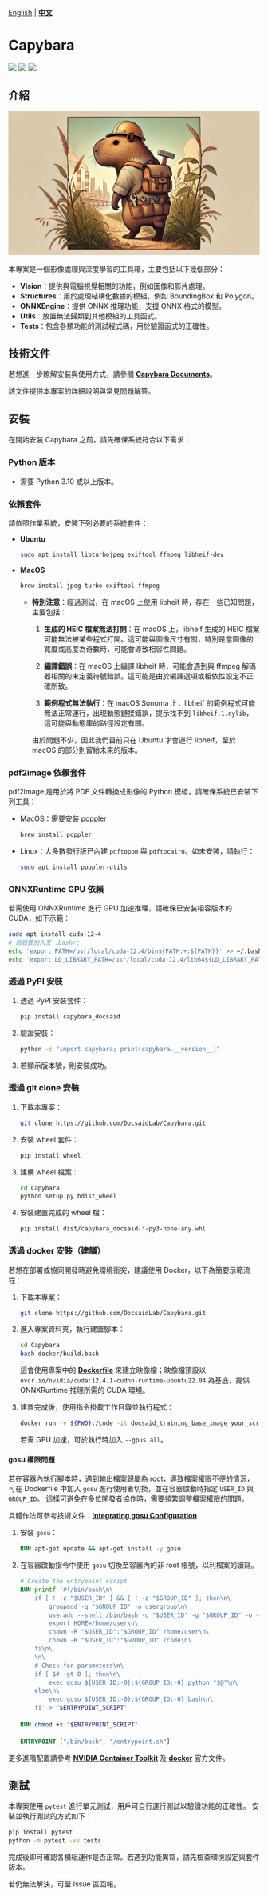 [English](./README.md) | **[中文](./README_tw.md)**

# Capybara

<p align="left">
    <a href="./LICENSE"><img src="https://img.shields.io/badge/license-Apache%202-dfd.svg"></a>
    <a href="https://github.com/DocsaidLab/Capybara/releases"><img src="https://img.shields.io/github/v/release/DocsaidLab/Capybara?color=ffa"></a>
    <a href=""><img src="https://img.shields.io/badge/python-3.10+-aff.svg"></a>
</p>

## 介紹

![title](https://raw.githubusercontent.com/DocsaidLab/Capybara/refs/heads/main/docs/title.webp)

本專案是一個影像處理與深度學習的工具箱，主要包括以下幾個部分：

- **Vision**：提供與電腦視覺相關的功能，例如圖像和影片處理。
- **Structures**：用於處理結構化數據的模組，例如 BoundingBox 和 Polygon。
- **ONNXEngine**：提供 ONNX 推理功能，支援 ONNX 格式的模型。
- **Utils**：放置無法歸類到其他模組的工具函式。
- **Tests**：包含各類功能的測試程式碼，用於驗證函式的正確性。

## 技術文件

若想進一步瞭解安裝與使用方式，請參閱 [**Capybara Documents**](https://docsaid.org/docs/capybara)。

該文件提供本專案的詳細說明與常見問題解答。

## 安裝

在開始安裝 Capybara 之前，請先確保系統符合以下需求：

### Python 版本

- 需要 Python 3.10 或以上版本。

### 依賴套件

請依照作業系統，安裝下列必要的系統套件：

- **Ubuntu**

  ```bash
  sudo apt install libturbojpeg exiftool ffmpeg libheif-dev
  ```

- **MacOS**

  ```bash
  brew install jpeg-turbo exiftool ffmpeg
  ```

  - **特別注意**：經過測試，在 macOS 上使用 libheif 時，存在一些已知問題，主要包括：

    1. **生成的 HEIC 檔案無法打開**：在 macOS 上，libheif 生成的 HEIC 檔案可能無法被某些程式打開。這可能與圖像尺寸有關，特別是當圖像的寬度或高度為奇數時，可能會導致相容性問題。

    2. **編譯錯誤**：在 macOS 上編譯 libheif 時，可能會遇到與 ffmpeg 解碼器相關的未定義符號錯誤。這可能是由於編譯選項或相依性設定不正確所致。

    3. **範例程式無法執行**：在 macOS Sonoma 上，libheif 的範例程式可能無法正常運行，出現動態鏈接錯誤，提示找不到 `libheif.1.dylib`，這可能與動態庫的路徑設定有關。

    由於問題不少，因此我們目前只在 Ubuntu 才會運行 libheif，至於 macOS 的部分則留給未來的版本。

### pdf2image 依賴套件

pdf2image 是用於將 PDF 文件轉換成影像的 Python 模組，請確保系統已安裝下列工具：

- MacOS：需要安裝 poppler

  ```bash
  brew install poppler
  ```

- Linux：大多數發行版已內建 `pdftoppm` 與 `pdftocairo`。如未安裝，請執行：

  ```bash
  sudo apt install poppler-utils
  ```

### ONNXRuntime GPU 依賴

若需使用 ONNXRuntime 進行 GPU 加速推理，請確保已安裝相容版本的 CUDA，如下示範：

```bash
sudo apt install cuda-12-4
# 假設要加入至 .bashrc
echo 'export PATH=/usr/local/cuda-12.4/bin${PATH:+:${PATH}}' >> ~/.bashrc
echo 'export LD_LIBRARY_PATH=/usr/local/cuda-12.4/lib64${LD_LIBRARY_PATH:+:${LD_LIBRARY_PATH}}' >> ~/.bashrc
```

### 透過 PyPI 安裝

1. 透過 PyPI 安裝套件：

   ```bash
   pip install capybara_docsaid
   ```

2. 驗證安裝：

   ```bash
   python -c "import capybara; print(capybara.__version__)"
   ```

3. 若顯示版本號，則安裝成功。

### 透過 git clone 安裝

1. 下載本專案：

   ```bash
   git clone https://github.com/DocsaidLab/Capybara.git
   ```

2. 安裝 wheel 套件：

   ```bash
   pip install wheel
   ```

3. 建構 wheel 檔案：

   ```bash
   cd Capybara
   python setup.py bdist_wheel
   ```

4. 安裝建置完成的 wheel 檔：

   ```bash
   pip install dist/capybara_docsaid-*-py3-none-any.whl
   ```

### 透過 docker 安裝（建議）

若想在部署或協同開發時避免環境衝突，建議使用 Docker，以下為簡要示範流程：

1. 下載本專案：

   ```bash
   git clone https://github.com/DocsaidLab/Capybara.git
   ```

2. 進入專案資料夾，執行建置腳本：

   ```bash
   cd Capybara
   bash docker/build.bash
   ```

   這會使用專案中的 [**Dockerfile**](https://github.com/DocsaidLab/Capybara/blob/main/docker/Dockerfile) 來建立映像檔；映像檔預設以 `nvcr.io/nvidia/cuda:12.4.1-cudnn-runtime-ubuntu22.04` 為基底，提供 ONNXRuntime 推理所需的 CUDA 環境。

3. 建置完成後，使用指令掛載工作目錄並執行程式：

   ```bash
   docker run -v ${PWD}:/code -it docsaid_training_base_image your_scripts.py
   ```

   若需 GPU 加速，可於執行時加入 `--gpus all`。

#### gosu 權限問題

若在容器內執行腳本時，遇到輸出檔案歸屬為 root，導致檔案權限不便的情況，可在 Dockerfile 中加入 `gosu` 進行使用者切換，並在容器啟動時指定 `USER_ID` 與 `GROUP_ID`。
這樣可避免在多位開發者協作時，需要頻繁調整檔案權限的問題。

具體作法可參考技術文件：[**Integrating gosu Configuration**](https://docsaid.org/docs/capybara/advance/#integrating-gosu-configuration)

1. 安裝 `gosu`：

   ```dockerfile
   RUN apt-get update && apt-get install -y gosu
   ```

2. 在容器啟動指令中使用 `gosu` 切換至容器內的非 root 帳號，以利檔案的讀寫。

   ```dockerfile
   # Create the entrypoint script
   RUN printf '#!/bin/bash\n\
       if [ ! -z "$USER_ID" ] && [ ! -z "$GROUP_ID" ]; then\n\
           groupadd -g "$GROUP_ID" -o usergroup\n\
           useradd --shell /bin/bash -u "$USER_ID" -g "$GROUP_ID" -o -c "" -m user\n\
           export HOME=/home/user\n\
           chown -R "$USER_ID":"$GROUP_ID" /home/user\n\
           chown -R "$USER_ID":"$GROUP_ID" /code\n\
       fi\n\
       \n\
       # Check for parameters\n\
       if [ $# -gt 0 ]; then\n\
           exec gosu ${USER_ID:-0}:${GROUP_ID:-0} python "$@"\n\
       else\n\
           exec gosu ${USER_ID:-0}:${GROUP_ID:-0} bash\n\
       fi' > "$ENTRYPOINT_SCRIPT"

   RUN chmod +x "$ENTRYPOINT_SCRIPT"

   ENTRYPOINT ["/bin/bash", "/entrypoint.sh"]
   ```

更多進階配置請參考 [**NVIDIA Container Toolkit**](https://docs.nvidia.com/datacenter/cloud-native/container-toolkit/latest/install-guide.html) 及 [**docker**](https://docs.docker.com/) 官方文件。

## 測試

本專案使用 `pytest` 進行單元測試，用戶可自行運行測試以驗證功能的正確性。
安裝並執行測試的方式如下：

```bash
pip install pytest
python -m pytest -vv tests
```

完成後即可確認各模組運作是否正常。若遇到功能異常，請先檢查環境設定與套件版本。

若仍無法解決，可至 Issue 區回報。

